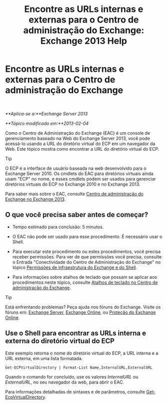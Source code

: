 ﻿---
title: 'Encontre as URLs internas e externas para o Centro de administração do Exchange: Exchange 2013 Help'
TOCTitle: Encontre as URLs internas e externas para o Centro de administração do Exchange
ms:assetid: 3ddb30ff-a405-4b9d-8d77-2d7a3a5ab8fa
ms:mtpsurl: https://technet.microsoft.com/pt-br/library/JJ680108(v=EXCHG.150)
ms:contentKeyID: 50485389
ms.date: 05/22/2018
mtps_version: v=EXCHG.150
ms.translationtype: MT
---

# Encontre as URLs internas e externas para o Centro de administração do Exchange

 

_**Aplica-se a:**Exchange Server 2013_

_**Tópico modificado em:**2013-02-04_

Como o Centro de Administração do Exchange (EAC) é um console de gerenciamento baseado na Web do Exchange Server 2013, você pode acessá-lo usando a URL do diretório virtual do ECP em um navegador da Web. Este tópico mostra como encontrar a URL do diretório virtual do ECP.


> [!TIP]
> O ECP é a interface de usuário baseada na web desenvolvido para o Exchange Server 2010. Os cmdlets do EAC para diretórios virtuais ainda usam "ECP" no nome, e esses cmdlets podem ser usados para gerenciar diretórios virtuais do ECP no Exchange 2010 e no Exchange 2013.



Para saber mais sobre o EAC, consulte [Centro de administração do Exchange no Exchange 2013](exchange-admin-center-in-exchange-2013-exchange-2013-help.md).

## O que você precisa saber antes de começar?

  - Tempo estimado para conclusão: 5 minutos.

  - O EAC não pode ser usado para esse procedimento. É necessário usar o Shell.

  - Para executar este procedimento ou estes procedimentos, você precisa receber permissões. Para ver de que permissões você precisa, consulte o Entrada "Conectividade do Centro de Administração do Exchange" no tópico [Permissões de infraestrutura do Exchange e do Shell](exchange-and-shell-infrastructure-permissions-exchange-2013-help.md).

  - Para informações sobre atalhos de teclado que possam se aplicar aos procedimentos neste tópico, consulte [Atalhos de teclado no Centro de administração do Exchange](keyboard-shortcuts-in-the-exchange-admin-center-exchange-online-protection-help.md).


> [!TIP]
> Está enfrentando problemas? Peça ajuda nos fóruns do Exchange. Visite os fóruns em: <A href="https://go.microsoft.com/fwlink/p/?linkid=60612">Exchange Server</A>, <A href="https://go.microsoft.com/fwlink/p/?linkid=267542">Exchange Online</A>, ou <A href="https://go.microsoft.com/fwlink/p/?linkid=285351">Proteção do Exchange Online</A>.



## Use o Shell para encontrar as URLs interna e externa do diretório virtual do ECP

Este exemplo retorna o nome do diretório virtual do ECP, a URL interna e a URL externa, em uma lista formatada.

    Get-ECPVirtualDirectory | Format-List Name,InternalURL,ExternalURL

Quando o comando for concluído, use os valores *InternalURL* ou *ExternalURL*, no seu navegador da web, para abrir o EAC.

Para informações detalhadas de sintaxes e de parâmetros, consulte [Get-EcpVirtualDirectory](https://technet.microsoft.com/pt-br/library/dd351058\(v=exchg.150\)).

